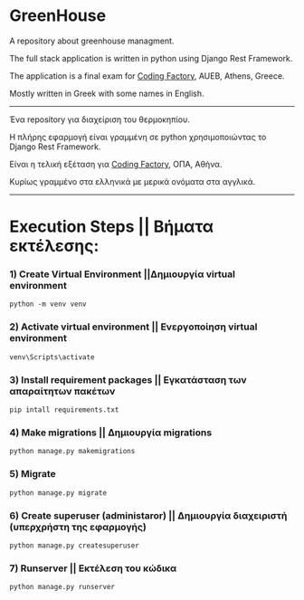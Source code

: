 # GreenHouse
A repository about greenhouse managment.

The full stack application is written in python using Django Rest Framework.

The application is a final exam for [Coding Factory](https://codingfactory.aueb.gr/), AUEB, Athens, Greece.

Mostly written in Greek with some names in English.

---

Ένα repository για διαχείριση του θερμοκηπίου.

Η πλήρης εφαρμογή είναι γραμμένη σε python χρησιμοποιώντας το Django Rest Framework.

Είναι η τελική εξέταση για [Coding Factory](https://codingfactory.aueb.gr/), ΟΠΑ, Αθήνα.

Κυρίως γραμμένο στα ελληνικά με μερικά ονόματα στα αγγλικά.

---

# Execution Steps || Βήματα εκτέλεσης:
### 1) Create Virtual Environment ||Δημιουργία virtual environment

`python -m venv venv`

### 2) Activate virtual environment || Ενεργοποίηση virtual environment

`venv\Scripts\activate`

### 3) Install requirement packages || Εγκατάσταση των απαραίτητων πακέτων

`pip intall requirements.txt`

### 4) Make migrations || Δημιουργία migrations

`python manage.py makemigrations`

### 5) Migrate

`python manage.py migrate`

### 6) Create superuser (administaror) || Δημιουργία διαχειριστή (υπερχρήστη της εφαρμογής)
`python manage.py createsuperuser`

### 7) Runserver || Εκτέλεση του κώδικα
`python manage.py runserver`
